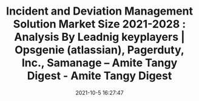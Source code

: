 ---
"title": "Incident and Deviation Management Solution Market Size 2021-2028 : Analysis By Leadnig keyplayers | Opsgenie (atlassian), Pagerduty, Inc., Samanage – Amite Tangy Digest - Amite Tangy Digest"
"date": "2021-10-5 16:27:47"
"feed_name": "GOOGLENEWSCONSTRUCTION"
"feed_website": "https://news.google.com/search?q=construction%2Bincident&hl=en-US&gl=US&ceid=US:en"
"feed_rss": "https://news.google.com/rss/search?q=construction%2Bincident&hl=en-US&gl=US&ceid=US:en"
"link": "https://www.amitetoday.com/incident-and-deviation-management-solution-market-size-2021-2028-analysis-by-leadnig-keyplayers-opsgenie-atlassian-pagerduty-inc-samanage/"
"source": "{'href': 'https://www.amitetoday.com', 'title': 'Amite Tangy Digest'}"
"file": "_posts/2021-1-1-c25bb048f43cd0a9f09da3b36b0963badfcde91b.md"
"accident": "0"
"drilling": "0"
"dead": "0"
"injured": "0"
"arrested": "0"
"place": "unknown place"
"where": "unknown site"
"causes": "unknown"
"place_uri": "unknown place"
---